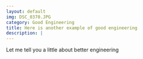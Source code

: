 ```yaml
---
layout: default
img: DSC_0370.JPG
category: Good Engineering
title: Here is another example of good engineering
description: |
---
```


Let me tell you a little about better engineering